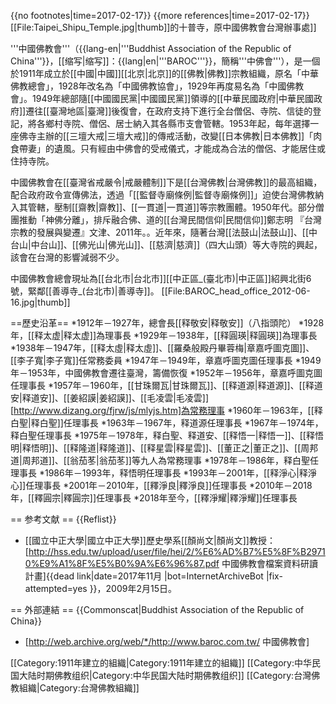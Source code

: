 {{no footnotes|time=2017-02-17}}
{{more references|time=2017-02-17}}
[[File:Taipei_Shipu_Temple.jpg|thumb]]的十普寺，原中國佛教會台灣辦事處]]

'''中國佛教會'''（{{lang-en|'''Buddhist Association of the Republic of China'''}}，[[缩写|缩写]]：{{lang|en|'''BAROC'''}}，簡稱'''中佛會'''），是一個於1911年成立於[[中國|中國]][[北京|北京]]的[[佛教|佛教]]宗教組織，原名「中華佛教總會」，1928年改名為「中國佛教協會」，1929年再度易名為「中國佛教會」。1949年總部隨[[中國國民黨|中國國民黨]]領導的[[中華民國政府|中華民國政府]]遷往[[臺灣地區|臺灣]]後復會，在政府支持下進行全台僧侶、寺院、信徒的登記，將各鄉村寺院、僧侶、居士納入其各縣市支會管轄。1953年起，每年選擇一座佛寺主辦的[[三壇大戒|三壇大戒]]的傳戒活動，改變[[日本佛教|日本佛教]]「肉食帶妻」的遺風。只有經由中佛會的受戒儀式，才能成為合法的僧侶、才能居住或住持寺院。

中國佛教會在[[臺灣省戒嚴令|戒嚴體制]]下是[[台灣佛教|台灣佛教]]的最高組織，配合政府政令宣傳佛法，透過「[[監督寺廟條例|監督寺廟條例]]」迫使台灣佛教納入其管轄，壓制[[齋教|齋教]]、[[一貫道|一貫道]]等宗教團體。1950年代。部分僧團推動「神佛分離」，排斥融合佛、道的[[台灣民間信仰|民間信仰]]<ref>鄭志明 『台灣宗教的發展與變遷』文津、2011年。</ref>。近年來，隨著台灣[[法鼓山|法鼓山]]、[[中台山|中台山]]、[[佛光山|佛光山]]、[[慈濟|慈濟]]（四大山頭）等大寺院的興起，該會在台灣的影響減弱不少。

中國佛教會總會現址為[[台北市|台北市]][[中正區_(臺北市)|中正區]]紹興北街6號，緊鄰[[善導寺_(台北市)|善導寺]]。
[[File:BAROC_head_office_2012-06-16.jpg|thumb]]

==歷史沿革==
*1912年－1927年，總會長[[释敬安|释敬安]]（八指頭陀）
*1928年，[[释太虚|释太虚]]為理事長
*1929年－1938年，[[释圓瑛|释圓瑛]]為理事長
*1938年－1947年，[[释太虛|释太虛]]、[[羅桑般殿丹畢蓉梅|章嘉呼圖克圖]]、[[李子寬|李子寬]]任常務委員
*1947年－1949年，章嘉呼圖克圖任理事長
*1949年－1953年，中國佛教會遷往臺灣，籌備恢復
*1952年－1956年，章嘉呼圖克圖任理事長
*1957年－1960年，[[甘珠爾瓦|甘珠爾瓦]]、[[释道源|释道源]]、[[释道安|释道安]]、[[姜紹謨|姜紹謨]]、[[毛凌雲|毛凌雲]][http://www.dizang.org/fjrw/js/mlyjs.htm]為常務理事
*1960年－1963年，[[释白聖|释白聖]]任理事長
*1963年－1967年，释道源任理事長
*1967年－1974年，释白聖任理事長
*1975年－1978年，释白聖、释道安、[[释悟一|释悟一]]、[[释悟明|释悟明]]、[[释隆道|释隆道]]、[[释星雲|释星雲]]、[[董正之|董正之]]、[[周邦道|周邦道]]、[[翁茄苳|翁茄苳]]等九人為常務理事
*1978年－1986年，释白聖任理事長
*1986年－1993年，释悟明任理事長
*1993年－2001年，[[释淨心|释淨心]]任理事長
*2001年－2010年，[[釋淨良|釋淨良]]任理事長
*2010年－2018年，[[釋圓宗|釋圓宗]]任理事長
*2018年至今，[[釋淨耀|釋淨耀]]任理事長

== 参考文献 ==
{{Reflist}}
* [[國立中正大學|國立中正大學]]歷史學系[[顏尚文|顏尚文]]教授：[http://hss.edu.tw/upload/user/file/hei/2/%E6%AD%B7%E5%8F%B29710%E9%A1%8F%E5%B0%9A%E6%96%87.pdf 中國佛教會檔案資料研讀計畫]{{dead link|date=2017年11月 |bot=InternetArchiveBot |fix-attempted=yes }}，2009年2月15日。

== 外部連結 ==
{{Commonscat|Buddhist Association of the Republic of China}}
* [http://web.archive.org/web/*/http://www.baroc.com.tw/ 中國佛教會]

[[Category:1911年建立的組織|Category:1911年建立的組織]]
[[Category:中华民国大陆时期佛教组织|Category:中华民国大陆时期佛教组织]]
[[Category:台灣佛教組織|Category:台灣佛教組織]]